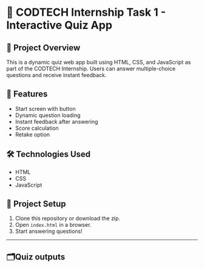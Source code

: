 # 🧠 CODTECH Internship Task 1 - Interactive Quiz App

## 🚀 Project Overview
This is a dynamic quiz web app built using HTML, CSS, and JavaScript as part of the CODTECH Internship. Users can answer multiple-choice questions and receive instant feedback.

## 🎯 Features
- Start screen with button
- Dynamic question loading
- Instant feedback after answering
- Score calculation
- Retake option

## 🛠 Technologies Used
- HTML
- CSS
- JavaScript

## 📂 Project Setup

1. Clone this repository or download the zip.
2. Open `index.html` in a browser.
3. Start answering questions!

---
## 🗂️Quiz outputs
